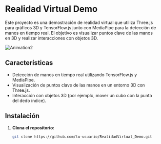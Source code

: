 # Realidad Virtual Demo

Este proyecto es una demostración de realidad virtual que utiliza Three.js para gráficos 3D y TensorFlow.js junto con MediaPipe para la detección de manos en tiempo real. El objetivo es visualizar puntos clave de las manos en 3D y realizar interacciones con objetos 3D.


![Animation2](https://github.com/user-attachments/assets/f3a84529-fb13-4609-833e-c824cda16653)



## Características

- Detección de manos en tiempo real utilizando TensorFlow.js y MediaPipe.
- Visualización de puntos clave de las manos en un entorno 3D con Three.js.
- Interacción con objetos 3D (por ejemplo, mover un cubo con la punta del dedo índice).


## Instalación

1. **Clona el repositorio:**

   ```bash
   git clone https://github.com/tu-usuario/RealidadVirtual_Demo.git
